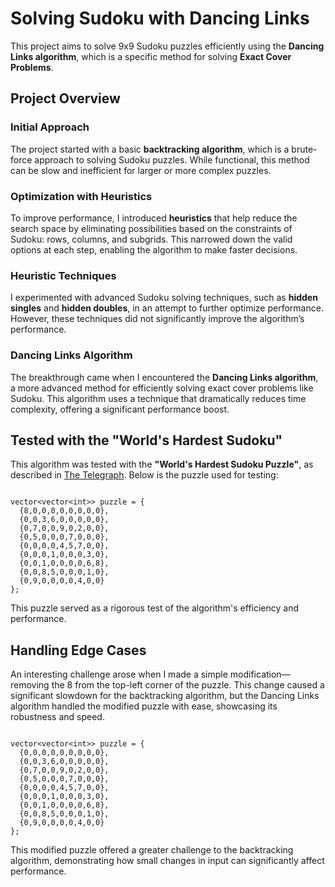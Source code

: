 # Solving Sudoku with Dancing Links

This project aims to solve 9x9 Sudoku puzzles efficiently using the **Dancing Links algorithm**, which is a specific method for solving **Exact Cover Problems**.


## Project Overview

### Initial Approach 
The project started with a basic **backtracking algorithm**, which is a brute-force approach to solving Sudoku puzzles. While functional, this method can be slow and inefficient for larger or more complex puzzles.

### Optimization with Heuristics
To improve performance, I introduced **heuristics** that help reduce the search space by eliminating possibilities based on the constraints of Sudoku: rows, columns, and subgrids. This narrowed down the valid options at each step, enabling the algorithm to make faster decisions.

### Heuristic Techniques
I experimented with advanced Sudoku solving techniques, such as **hidden singles** and **hidden doubles**, in an attempt to further optimize performance. However, these techniques did not significantly improve the algorithm’s performance.

### Dancing Links Algorithm
The breakthrough came when I encountered the **Dancing Links algorithm**, a more advanced method for efficiently solving exact cover problems like Sudoku. This algorithm uses a technique that dramatically reduces time complexity, offering a significant performance boost.

## Tested with the "World's Hardest Sudoku"
This algorithm was tested with the **"World's Hardest Sudoku Puzzle"**, as described in [The Telegraph](https://www.telegraph.co.uk/news/science/science-news/9359579/Worlds-hardest-sudoku-can-you-crack-it.html). Below is the puzzle used for testing:

```

vector<vector<int>> puzzle = {
  {8,0,0,0,0,0,0,0,0},
  {0,0,3,6,0,0,0,0,0},
  {0,7,0,0,9,0,2,0,0},
  {0,5,0,0,0,7,0,0,0},
  {0,0,0,0,4,5,7,0,0},
  {0,0,0,1,0,0,0,3,0},
  {0,0,1,0,0,0,0,6,8},
  {0,0,8,5,0,0,0,1,0},
  {0,9,0,0,0,0,4,0,0}
};

```
This puzzle served as a rigorous test of the algorithm's efficiency and performance.

## Handling Edge Cases
An interesting challenge arose when I made a simple modification—removing the 8 from the top-left corner of the puzzle. This change caused a significant slowdown for the backtracking algorithm, but the Dancing Links algorithm handled the modified puzzle with ease, showcasing its robustness and speed.

```

vector<vector<int>> puzzle = {
  {0,0,0,0,0,0,0,0,0},
  {0,0,3,6,0,0,0,0,0},
  {0,7,0,0,9,0,2,0,0},
  {0,5,0,0,0,7,0,0,0},
  {0,0,0,0,4,5,7,0,0},
  {0,0,0,1,0,0,0,3,0},
  {0,0,1,0,0,0,0,6,8},
  {0,0,8,5,0,0,0,1,0},
  {0,9,0,0,0,0,4,0,0}
};

```
This modified puzzle offered a greater challenge to the backtracking algorithm, demonstrating how small changes in input can significantly affect performance.
